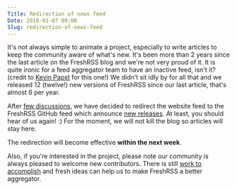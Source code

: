 ```yaml
---
Title: Redirection of news feed
Date: 2018-01-07 00:00
Slug: redirection-of-news-feed
---
```


It's not always simple to animate a project, especially to write articles to
keep the community aware of what's new. It's been more than 2 years since the
last article on the FreshRSS blog and we're not very proud of it. It is quite
ironic for a feed aggregator team to have an inactive feed, isn't it? (credit
to [Kevin Papst](https://github.com/kevinpapst) for this one!) We didn't sit
idly by for all that and we released 12 (twelve!) new versions of FreshRSS
since our last article, that's almost 6 per year.

After [few discussions](https://github.com/FreshRSS/freshrss.org/issues/38), we
have decided to redirect the website feed to the FreshRSS GitHub feed which
announce [new releases](https://github.com/FreshRSS/FreshRSS/releases). At
least, you should hear of us again! :) For the moment, we will not kill the
blog so articles will stay here.

The redirection will become effective **within the next week**.

Also, if you're interested in the project, please note our community is always
pleased to welcome new contributors. There is still [work to accomplish](https://github.com/FreshRSS/FreshRSS/issues)
and fresh ideas can help us to make FreshRSS a better aggregator.
